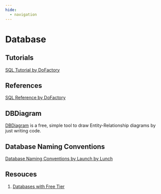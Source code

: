 ```yaml
---
hide:
  - navigation
---
```

# Database
## Tutorials
[SQL Tutorial by DoFactory](https://dofactory.com/sql)

## References
[SQL Reference by DoFactory](https://dofactory.com/sql/reference)

## DBDiagram
[DBDiagram](https://dbdiagram.io/home) is a free, simple tool to draw Entity-Relationship diagrams by just writing code. 

## Database Naming Conventions
[Database Naming Conventions by Launch by Lunch](https://launchbylunch.com/posts/2014/Feb/16/sql-naming-conventions/)

## Resouces
1. [Databases with Free Tier](https://free-for.dev/#/?id=managed-data-services)


